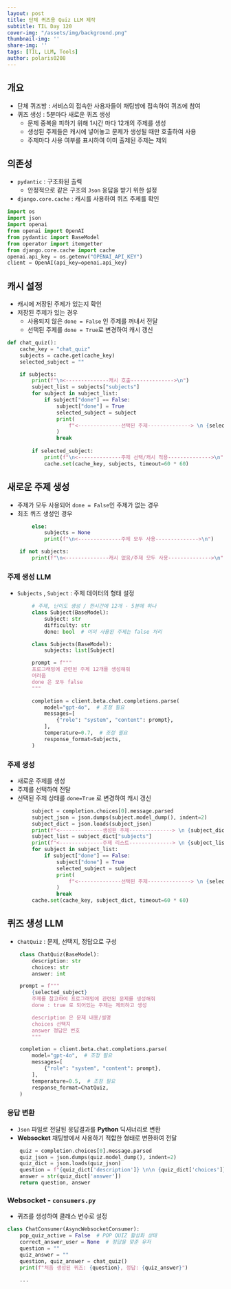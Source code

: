 ```yaml
---
layout: post
title: 단체 퀴즈용 Quiz LLM 제작
subtitle: TIL Day 120
cover-img: "/assets/img/background.png"
thumbnail-img: ''
share-img: ''
tags: [TIL, LLM, Tools]
author: polaris0208
---
```


## 개요
- 단체 퀴즈방 : 서비스의 접속한 사용자들이 채팅방에 접속하여 퀴즈에 참여
- 퀴즈 생성 : 5분마다 새로운 퀴즈 생성
  - 문제 중복을 피하기 위해 1시간 마다 12개의 주제를 생성
  - 생성된 주제들은 캐시에 넣어놓고 문제가 생성될 때만 호출하여 사용
  - 주제마다 사용 여부를 표시하여 이미 출제된 주제는 제외

## 의존성
- `pydantic` : 구조화된 출력 
  - 안정적으로 같은 구조의 `Json` 응답을 받기 위한 설정
- `django.core.cache` : 캐시를 사용하여 퀴즈 주제를 확인

```py
import os
import json
import openai
from openai import OpenAI
from pydantic import BaseModel
from operator import itemgetter
from django.core.cache import cache
openai.api_key = os.getenv("OPENAI_API_KEY")
client = OpenAI(api_key=openai.api_key)
```

## 캐시 설정
- 캐시에 저장된 주제가 있는지 확인
- 저장된 주제가 있는 경우
  - 사용되지 않은 `done = False` 인 주제를 꺼내서 전달
  - 선택된 주제를 `done = True`로 변경하여 캐시 갱신

```py
def chat_quiz():
    cache_key = "chat_quiz"
    subjects = cache.get(cache_key)
    selected_subject = ""

    if subjects:
        print(f"\n<--------------캐시 호출-------------->\n")
        subject_list = subjects["subjects"]
        for subject in subject_list:
            if subject["done"] == False:
                subject["done"] = True
                selected_subject = subject
                print(
                    f"<--------------선택된 주제--------------> \n {selected_subject}\n"
                )
                break
            
        if selected_subject:
            print(f"\n<--------------주제 선택/캐시 적용-------------->\n")
            cache.set(cache_key, subjects, timeout=60 * 60)
```

## 새로운 주제 생성
- 주제가 모두 사용되어 `done = False`인 주제가 없는 경우
- 최초 퀴즈 생성인 경우

```py
        else:
            subjects = None
            print(f"\n<--------------주제 모두 사용-------------->\n")

    if not subjects:
        print(f"\n<--------------캐시 없음/주제 모두 사용-------------->\n")
```

### 주제 생성 LLM
- `Subjects` , `Subject` : 주제 데이터의 형태 설정

```py
        # 주제, 난이도 생성 / 한시간에 12개 - 5분에 하나
        class Subject(BaseModel):
            subject: str
            difficulty: str
            done: bool  # 이미 사용된 주제는 false 처리

        class Subjects(BaseModel):
            subjects: list[Subject]

        prompt = f"""
        프로그래밍에 관련된 주제 12개를 생성해줘
        어려움
        done 은 모두 false
        """

        completion = client.beta.chat.completions.parse(
            model="gpt-4o",  # 조정 필요
            messages=[
                {"role": "system", "content": prompt},
            ],
            temperature=0.7,  # 조정 필요
            response_format=Subjects,
        )
```

### 주제 생성
- 새로운 주제를 생성
- 주제를 선택하여 전달
- 선택된 주제 상태를 `done=True` 로 변경하여 캐시 갱신

```py
        subject = completion.choices[0].message.parsed
        subject_json = json.dumps(subject.model_dump(), indent=2)
        subject_dict = json.loads(subject_json)
        print(f"<--------------생성된 주제--------------> \n {subject_dict}\n")
        subject_list = subject_dict["subjects"]
        print(f"<--------------주제 리스트--------------> \n {subject_list}\n")
        for subject in subject_list:
            if subject["done"] == False:
                subject["done"] = True
                selected_subject = subject
                print(
                    f"<--------------선택된 주제--------------> \n {selected_subject}\n"
                )
                break
        cache.set(cache_key, subject_dict, timeout=60 * 60)
```

## 퀴즈 생성 LLM
- `ChatQuiz` : 문제, 선택지, 정답으로 구성

```py
    class ChatQuiz(BaseModel):
        description: str
        choices: str
        answer: int

    prompt = f"""
        {selected_subject}
        주제를 참고하여 프로그래밍에 관련된 문제를 생성해줘
        done : true 로 되어있는 주제는 제외하고 생성

        description 은 문제 내용/설명
        choices 선택지
        answer 정답은 번호
        """

    completion = client.beta.chat.completions.parse(
        model="gpt-4o",  # 조정 필요
        messages=[
            {"role": "system", "content": prompt},
        ],
        temperature=0.5,  # 조정 필요
        response_format=ChatQuiz,
    )
```

### 응답 변환
- `Json` 파일로 전달된 응답결과를 **Python** 딕셔너리로 변환
- **Websocket** 채팅방에서 사용하기 적합한 형태로 변환하여 전달

```py
    quiz = completion.choices[0].message.parsed
    quiz_json = json.dumps(quiz.model_dump(), indent=2)
    quiz_dict = json.loads(quiz_json)
    question = f"{quiz_dict['description']} \n\n {quiz_dict['choices']}"
    answer = str(quiz_dict['answer'])
    return question, answer
```

### Websocket - `consumers.py`
- 퀴즈를 생성하여 클래스 변수로 설정

```py
class ChatConsumer(AsyncWebsocketConsumer):
    pop_quiz_active = False  # POP QUIZ 활성화 상태
    correct_answer_user = None  # 정답을 맞춘 유저
    question = ""
    quiz_answer = ""
    question, quiz_answer = chat_quiz()
    print(f"처음 생성된 퀴즈: {question}, 정답: {quiz_answer}")

    ...
```